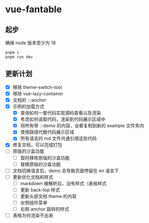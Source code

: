# vue-fantable

## 起步

确保 node 版本至少为 18

```
pnpm i
pnpm run dev
```

## 更新计划

- [x] 移除 theme-switch-tool
- [x] 移除 vue-lazy-container
- [x] 文档的 :::anchor
- [x] 示例的加载方式
  - [x] 查询如何一套代码实现源码查看以及渲染
  - [x] 考虑如何读取代码，渲染到代码展示区域中
  - [x] 将所有带 :::demo 的内容，全都复制到新的 example 文件夹内
  - [x] 使用路径代替代码展示区域
  - [x] 所有语言的 md 文件共通引用这些代码
- [x] 修复文档，可以完成打包
- [ ] 原版的沙盒功能
  - [ ] 暂时移除原版的沙盒功能
  - [ ] 替换原版的沙盒功能
- [ ] 文档切换语言后，demo 会导致页面停留在 en 语言下
- [ ] 更新优化文档和样式
  - [ ] markdown 被解析后，没有样式（表格样式
  - [ ] 更新 back-top 样式
  - [ ] 更新头部文档 theme 的内容
  - [ ] 左侧组件菜单
  - [ ] 右侧 anchor 跳转的样式
- [ ] 表格为何渲染不出来
